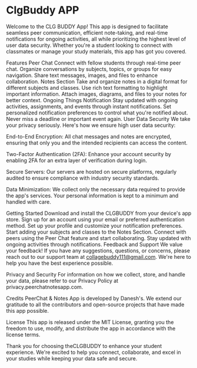 # ClgBuddy APP

Welcome to the CLG BUDDY App! This app is designed to facilitate seamless peer communication, efficient note-taking, and real-time notifications for ongoing activities, all while prioritizing the highest level of user data security. Whether you're a student looking to connect with classmates or manage your study materials, this app has got you covered.

Features
Peer Chat
Connect with fellow students through real-time peer chat.
Organize conversations by subjects, topics, or groups for easy navigation.
Share text messages, images, and files to enhance collaboration.
Notes Section
Take and organize notes in a digital format for different subjects and classes.
Use rich text formatting to highlight important information.
Attach images, diagrams, and files to your notes for better context.
Ongoing Things Notification
Stay updated with ongoing activities, assignments, and events through instant notifications.
Set personalized notification preferences to control what you're notified about.
Never miss a deadline or important event again.
User Data Security
We take your privacy seriously. Here's how we ensure high user data security:

End-to-End Encryption: All chat messages and notes are encrypted, ensuring that only you and the intended recipients can access the content.

Two-Factor Authentication (2FA): Enhance your account security by enabling 2FA for an extra layer of verification during login.

Secure Servers: Our servers are hosted on secure platforms, regularly audited to ensure compliance with industry security standards.

Data Minimization: We collect only the necessary data required to provide the app's services. Your personal information is kept to a minimum and handled with care.

Getting Started
Download and install the CLGBUDDY from your device's app store.
Sign up for an account using your email or preferred authentication method.
Set up your profile and customize your notification preferences.
Start adding your subjects and classes to the Notes Section.
Connect with peers using the Peer Chat feature and start collaborating.
Stay updated with ongoing activities through notifications.
Feedback and Support
We value your feedback! If you have any suggestions, questions, or concerns, please reach out to our support team at collagebuddy111@gmail.com. We're here to help you have the best experience possible.

Privacy and Security
For information on how we collect, store, and handle your data, please refer to our Privacy Policy at privacy.peerchatnotesapp.com.

Credits
PeerChat & Notes App is developed by Danesh's. We extend our gratitude to all the contributors and open-source projects that have made this app possible.

License
This app is released under the MIT License, granting you the freedom to use, modify, and distribute the app in accordance with the license terms.

Thank you for choosing theCLGBUDDY to enhance your student experience. We're excited to help you connect, collaborate, and excel in your studies while keeping your data safe and secure.
